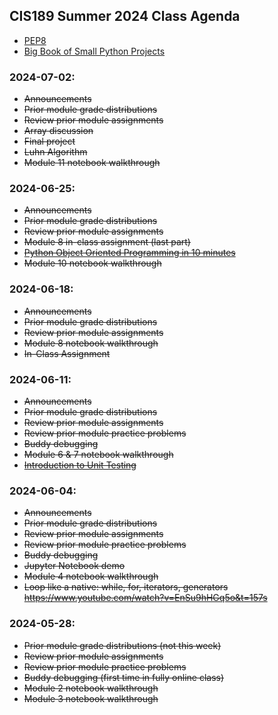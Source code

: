 
## CIS189 Summer 2024 Class Agenda

- [PEP8](https://peps.python.org/pep-0008/)
- [Big Book of Small Python Projects](https://inventwithpython.com/bigbookpython/)


### 2024-07-02:

- ~~Announcements~~
- ~~Prior module grade distributions~~   
- ~~Review prior module assignments~~  
- ~~Array discussion~~
- ~~Final project~~
- ~~Luhn Algorithm~~
- ~~Module 11 notebook walkthrough~~   


### 2024-06-25:

- ~~Announcements~~
- ~~Prior module grade distributions~~  
- ~~Review prior module assignments~~
- ~~Module 8 in-class assignment (last part)~~
- ~~[Python Object Oriented Programming in 10 minutes](https://www.youtube.com/watch?v=q2SGW2VgwAM&t=28s)~~
- ~~Module 10 notebook walkthrough~~


### 2024-06-18:

- ~~Announcements~~
- ~~Prior module grade distributions~~ 
- ~~Review prior module assignments~~
- ~~Module 8 notebook walkthrough~~ 
- ~~In-Class Assignment~~


### 2024-06-11:
- ~~Announcements~~
- ~~Prior module grade distributions~~
- ~~Review prior module assignments~~
- ~~Review prior module practice problems~~
- ~~Buddy debugging~~
- ~~Module 6 & 7 notebook walkthrough~~
- ~~[Introduction to Unit Testing](https://www.youtube.com/watch?v=HKTyOUx9Wf4)~~


### 2024-06-04:
- ~~Announcements~~
- ~~Prior module grade distributions~~
- ~~Review prior module assignments~~
- ~~Review prior module practice problems~~
- ~~Buddy debugging~~
- ~~Jupyter Notebook demo~~
- ~~Module 4 notebook walkthrough~~
- ~~Loop like a native: while, for, iterators, generators https://www.youtube.com/watch?v=EnSu9hHGq5o&t=157s~~

### 2024-05-28:

- ~~Prior module grade distributions (not this week)~~
- ~~Review prior module assignments~~
- ~~Review prior module practice problems~~
- ~~Buddy debugging (first time in fully online class)~~
- ~~Module 2 notebook walkthrough~~
- ~~Module 3 notebook walkthrough~~


